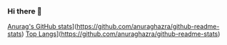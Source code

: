 ### Hi there 👋
[Anurag's GitHub stats](https://github-readme-stats.vercel.app/api?username=g20934&theme=dracula)](https://github.com/anuraghazra/github-readme-stats)
[Top Langs](https://github-readme-stats.vercel.app/api/top-langs/?username=g20934&theme=dracula)](https://github.com/anuraghazra/github-readme-stats)
<!--
**g20934/g20934** is a ✨ _special_ ✨ repository because its `README.md` (this file) appears on your GitHub profile.

Here are some ideas to get you started:

- 🔭 I’m currently working on ...
- 🌱 I’m currently learning ...
- 👯 I’m looking to collaborate on ...
- 🤔 I’m looking for help with ...
- 💬 Ask me about ...
- 📫 How to reach me: ...
- 😄 Pronouns: ...
- ⚡ Fun fact: ...
-->
